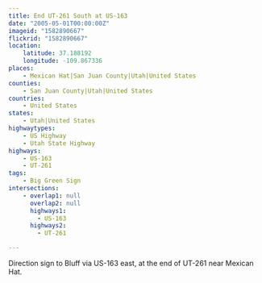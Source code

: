 ```yaml
---
title: End UT-261 South at US-163
date: "2005-05-01T00:00:00Z"
imageid: "1582890667"
flickrid: "1582890667"
location:
    latitude: 37.188192
    longitude: -109.867336
places:
    - Mexican Hat|San Juan County|Utah|United States
counties:
    - San Juan County|Utah|United States
countries:
    - United States
states:
    - Utah|United States
highwaytypes:
    - US Highway
    - Utah State Highway
highways:
    - US-163
    - UT-261
tags:
    - Big Green Sign
intersections:
    - overlap1: null
      overlap2: null
      highways1:
        - US-163
      highways2:
        - UT-261

---
```

Direction sign to Bluff via US-163 east, at the end of UT-261 near Mexican Hat.
